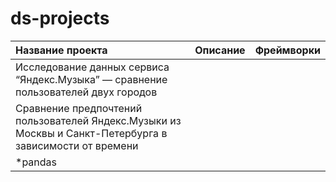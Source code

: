 
# ds-projects
| Название проекта      | Описание               | Фреймворки                  |
| :-------------------- | :---------------------:|:--------------------------- |
| Исследование данных сервиса “Яндекс.Музыка” — сравнение пользователей двух городов | 
Сравнение предпочтений пользователей Яндекс.Музыки из Москвы и Санкт-Петербурга в зависимости от времени | 
*pandas |
